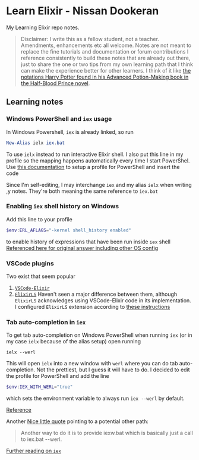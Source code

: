 # Learn Elixir - Nissan Dookeran

My Learning Elixir repo notes.

> Disclaimer: I write this as a fellow student, not a teacher. Amendments, enhancements etc all welcome. Notes are not meant to replace the fine tutorials and documentation or forum contributions I reference consistently to build these notes that are already out there, just to share the one or two tips from my own learning path that I think can make the experience better for other learners. I think of it like [the notations Harry Potter found in his Advanced Potion-Making book in the Half-Blood Prince novel](https://harrypotter.fandom.com/wiki/Severus_Snape%27s_copy_of_Advanced_Potion-Making).

## Learning notes

### Windows PowerShell and `iex` usage

In Windows Powershell, `iex` is already linked, so run

```PowerShell
New-Alias ielx iex.bat
```

To use `ielx` instead to run interactive Elixir shell. I also put this line in my profile so the mapping happens automatically every time I start PowerShel.
Use [this documentation](https://docs.microsoft.com/en-us/powershell/module/microsoft.powershell.core/about/about_profiles?view=powershell-6) to setup a profile for PowerShell and insert the code

Since I'm self-editing, I may interchange `iex` and my alias `ielx` when writing ,y notes. They're both meaning the same reference to `iex.bat`

### Enabling `iex` shell history on Windows

Add this line to your profile

```PowerShell
$env:ERL_AFLAGS="-kernel shell_history enabled"
```

to enable history of expressions that have been run inside `iex` shell [Referenced here for original answer including other OS config](https://stackoverflow.com/questions/45405070/how-do-i-save-iex-history)

### VSCode plugins

Two exist that seem popular

1. [`VSCode-Elixir`](https://marketplace.visualstudio.com/items?itemName=mjmcloug.vscode-elixir)
2. [`ElixirLS`](https://github.com/JakeBecker/vscode-elixir-ls)
   Haven't seen a major difference between them, although `ElixirLS` acknowledges using VSCode-Elixir code in its implementation.
   I configured `ElixirLS` extension according to [these instructions](https://medium.com/@abadon.gutierrez/elixir-development-with-visual-studio-code-16b923e82653)


### Tab auto-completion in `iex`

To get tab auto-completion on Windows PowerShell when running `iex` (or in my case `ielx` because of the alias setup) open running

```
ielx --werl
```

This will open `ielx` into a new window with `werl` where you can do tab auto-completion. Not the prettiest, but I guess it will have to do.
I decided to edit the profile for PowerShell and add the line

```PowerShell
$env:IEX_WITH_WERL="true"
```

which sets the environment variable to always run `iex --werl` by default.

[Reference](https://elixirforum.com/t/running-a-mix-application-in-iex-with-the-werl-option/4686)

Another [Nice little quote](https://github.com/elixir-lang/elixir/issues/2682) pointing to a potential other path:

> Another way to do it is to provide iexw.bat which is basically just a call to iex.bat --werl.

[Further reading on `iex`](https://hexdocs.pm/iex/IEx.html)
